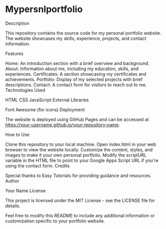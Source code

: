 # Mypersnlportfolio

Description

This repository contains the source code for my personal portfolio website. The website showcases my skills, experience, projects, and contact information.

Features

Home: An introduction section with a brief overview and background.
About: Information about me, including my education, skills, and experiences.
Certificates: A section showcasing my certificates and achievements.
Portfolio: Display of my selected projects with brief descriptions.
Contact: A contact form for visitors to reach out to me.
Technologies Used

HTML
CSS
JavaScript
External Libraries

Font Awesome (for icons)
Deployment

The website is deployed using GitHub Pages and can be accessed at https://your-username.github.io/your-repository-name.

How to Use

Clone this repository to your local machine.
Open index.html in your web browser to view the website locally.
Customize the content, styles, and images to make it your own personal portfolio.
Modify the scriptURL variable in the HTML file to point to your Google Apps Script URL if you're using the contact form.
Credits

Special thanks to Easy Tutorials for providing guidance and resources.
Author

Your Name
License

This project is licensed under the MIT License - see the LICENSE file for details.

Feel free to modify this README to include any additional information or customization specific to your portfolio website.
